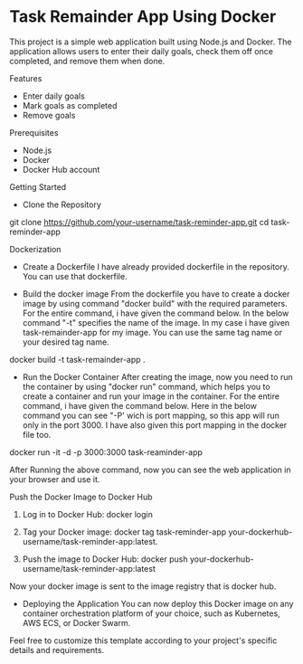 # Task Remainder App Using Docker

This project is a simple web application built using Node.js and Docker. The application allows users to enter their daily goals, check them off once completed, and remove them when done.

Features
- Enter daily goals
- Mark goals as completed
- Remove goals

Prerequisites
- Node.js
- Docker
- Docker Hub account

Getting Started
- Clone the Repository

git clone https://github.com/your-username/task-reminder-app.git
cd task-reminder-app

Dockerization
- Create a Dockerfile
I have already provided dockerfile in the repository. You can use that dockerfile. 

- Build the docker image
From the dockerfile you have to create a docker image by using command "docker build" with the required parameters. For the entire command, i have given the command below. In the below command "-t" specifies the name of the image. In my case i have given task-remainder-app for my image. You can use the same tag name or your desired tag name.

docker build -t task-remainder-app .

- Run the Docker Container
After creating the image, now you need to run the container by using "docker run" command, which helps you to create a container and run your image in the container. For the entire command, i have given the command below. Here in the below command you can see "-P' wich is port mapping, so this app will run only in the port 3000. I have also given this port mapping in the docker file too.

docker run -it -d -p 3000:3000 task-reaminder-app

After Running the above command, now you can see the web application in your browser and use it. 

Push the Docker Image to Docker Hub

1) Log in to Docker Hub:
docker login

2) Tag your Docker image:
docker tag task-reminder-app your-dockerhub-username/task-reminder-app:latest.

4) Push the image to Docker Hub:
docker push your-dockerhub-username/task-reminder-app:latest

Now your docker image is sent to the image registry that is docker hub.

- Deploying the Application
You can now deploy this Docker image on any container orchestration platform of your choice, such as Kubernetes, AWS ECS, or Docker Swarm.

Feel free to customize this template according to your project's specific details and requirements.

